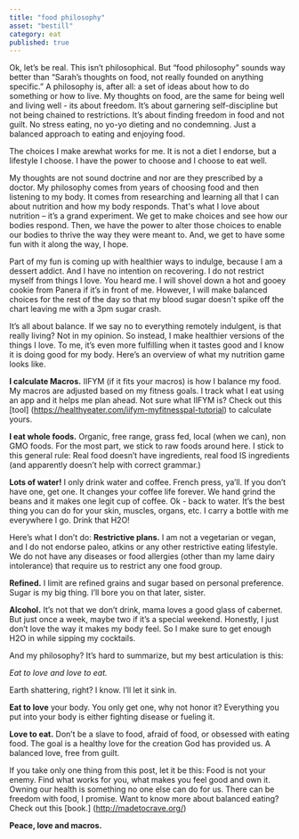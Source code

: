 ```yaml
---
title: "food philosophy"
asset: "bestill"
category: eat
published: true
---
```


Ok, let’s be real. This isn’t philosophical. But “food philosophy” sounds way better than “Sarah’s thoughts on food, not really founded on anything specific.” A philosophy is, after all: a set of ideas about how to do something or how to live.
My thoughts on food, are the same for being well and living well - its about freedom. It’s about garnering self-discipline but not being chained to restrictions. It’s about finding freedom in food and not guilt. No stress eating, no yo-yo dieting and no condemning. Just a balanced approach to eating and enjoying food.

The choices I make arewhat works for me. It is not a diet I endorse, but a lifestyle I choose. I have the power to choose and I choose to eat well.

My thoughts are not sound doctrine and nor are they prescribed by a doctor. My philosophy comes from years of choosing food and then listening to my body. It comes from researching and learning all that I can about nutrition and how my body responds. That's what I love about nutrition – it’s a grand experiment. We get to make choices and see how our bodies respond. Then, we have the power to alter those choices to enable our bodies to thrive the way they were meant to. And, we get to have some fun with it along the way, I hope.

Part of my fun is coming up with healthier ways to indulge, because I am a dessert addict. And I have no intention on recovering. I do not restrict myself from things I love. You heard me. I will shovel down a hot and gooey cookie from Panera if it’s in front of me. However, I will make balanced choices for the rest of the day so that my blood sugar doesn't spike off the chart leaving me with a 3pm sugar crash. 

It’s all about balance. If we say no to everything remotely indulgent, is that really living? Not in my opinion. So instead, I make healthier versions of the things I love. To me, it’s even more fulfilling when it tastes good and I know it is doing good for my body.
Here’s an overview of what my nutrition game looks like.

**I calculate Macros.** IIFYM (if it fits your macros) is how I balance my food. My macros are adjusted based on my fitness goals. I track what I eat using an app and it helps me plan ahead. Not sure what IIFYM is? Check out this [tool] (https://healthyeater.com/iifym-myfitnesspal-tutorial) to calculate yours.

**I eat whole foods.** Organic, free range, grass fed, local (when we can), non GMO foods. For the most part, we stick to raw foods around here. I stick to this general rule: Real food doesn’t have ingredients, real food IS ingredients (and apparently doesn’t help with correct grammar.)

**Lots of water!** I only drink water and coffee. French press, ya’ll. If you don’t have one, get one. It changes your coffee life forever. We hand grind the beans and it makes one legit cup of coffee. Ok - back to water. It’s the best thing you can do for your skin, muscles, organs, etc. I carry a bottle with me everywhere I go. Drink that H2O!

Here’s what I don’t do:
**Restrictive plans.** I am not a vegetarian or vegan, and I do not endorse paleo, atkins or any other restrictive eating lifestyle. We do not have any diseases or food allergies (other than my lame dairy intolerance) that require us to restrict any one food group.

**Refined.** I limit are refined grains and sugar based on personal preference. Sugar is my big thing. I’ll bore you on that later, sister.

**Alcohol.** It’s not that we don’t drink, mama loves a good glass of cabernet. But just once a week, maybe two if it’s a special weekend. Honestly, I just don’t love the way it makes my body feel. So I make sure to get enough H2O in while sipping my cocktails.

And my philosophy? It’s hard to summarize, but my best articulation is this:

_Eat to love and love to eat._ 

Earth shattering, right? I know. I’ll let it sink in.

**Eat to love** your body. You only get one, why not honor it? Everything you put into your body is either fighting disease or fueling it. 

**Love to eat.** Don’t be a slave to food, afraid of food, or obsessed with eating food. The goal is a healthy love for the creation God has provided us.  A balanced love, free from guilt. 

If you take only one thing from this post, let it be this: Food is not your enemy. Find what works for you, what makes you feel good and own it. Owning our health is something no one else can do for us. There can be freedom with food, I promise. Want to know more about balanced eating? Check out this [book.] (http://madetocrave.org/)

**Peace, love and macros.**

